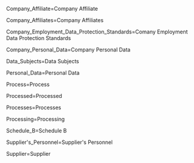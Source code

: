 Company_Affiliate=<span class="definedterm">Company Affiliate</span>

Company_Affiliates=<span class="definedterm">Company Affiliates</span>

Company_Employment_Data_Protection_Standards=<span class="definedterm">Comany Employment Data Protection Standards</span>

Company_Personal_Data=<span class="definedterm">Company Personal Data</span>

Data_Subjects=<span class="definedterm">Data Subjects</span>

Personal_Data=<span class="definedterm">Personal Data</span>

Process=<span class="definedterm">Process</span>

Processed=<span class="definedterm">Processed</span>

Processes=<span class="definedterm">Processes</span>

Processing=<span class="definedterm">Processing</span>

Schedule_B=<span class="definedterm">Schedule B</span>

Supplier's_Personnel=<span class="definedterm">Supplier's Personnel</span>

Supplier=<span class="definedterm">Supplier</span>